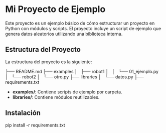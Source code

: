 # Mi Proyecto de Ejemplo

Este proyecto es un ejemplo básico de cómo estructurar un proyecto en Python con módulos y scripts. El proyecto incluye un script de ejemplo que genera datos aleatorios utilizando una biblioteca interna.

## Estructura del Proyecto

La estructura del proyecto es la siguiente:

├── README.md
├── examples
│   ├── robot1
│   │   └── 01_ejemplo.py
│   └── robot2
│       └── otro.py
├── libraries
│   └── datos.py
├── requirements.txt

- **examples/**: Contiene scripts de ejemplo por carpeta.
- **libraries/**: Contiene módulos reutilizables.

## Instalación
pip install -r requirements.txt
